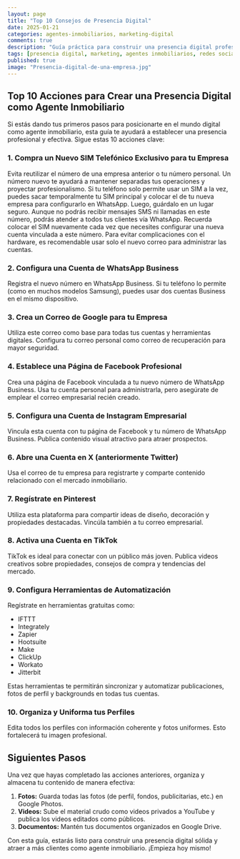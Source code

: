 ```yaml
---
layout: page
title: "Top 10 Consejos de Presencia Digital"
date: 2025-01-21
categories: agentes-inmobiliarios, marketing-digital
comments: true
description: "Guía práctica para construir una presencia digital profesional y efectiva como agente inmobiliario."
tags: [presencia digital, marketing, agentes inmobiliarios, redes sociales, automatización]
published: true
image: "Presencia-digital-de-una-empresa.jpg"
---
```


## Top 10 Acciones para Crear una Presencia Digital como Agente Inmobiliario

Si estás dando tus primeros pasos para posicionarte en el mundo digital como agente inmobiliario, esta guía te ayudará a establecer una presencia profesional y efectiva. Sigue estas 10 acciones clave:

### 1. Compra un Nuevo SIM Telefónico Exclusivo para tu Empresa
Evita reutilizar el número de una empresa anterior o tu número personal. Un número nuevo te ayudará a mantener separadas tus operaciones y proyectar profesionalismo. Si tu teléfono solo permite usar un SIM a la vez, puedes sacar temporalmente tu SIM principal y colocar el de tu nueva empresa para configurarlo en WhatsApp. Luego, guárdalo en un lugar seguro. Aunque no podrás recibir mensajes SMS ni llamadas en este número, podrás atender a todos tus clientes vía WhatsApp. Recuerda colocar el SIM nuevamente cada vez que necesites configurar una nueva cuenta vinculada a este número. Para evitar complicaciones con el hardware, es recomendable usar solo el nuevo correo para administrar las cuentas.

### 2. Configura una Cuenta de WhatsApp Business
Registra el nuevo número en WhatsApp Business. Si tu teléfono lo permite (como en muchos modelos Samsung), puedes usar dos cuentas Business en el mismo dispositivo.

### 3. Crea un Correo de Google para tu Empresa
Utiliza este correo como base para todas tus cuentas y herramientas digitales. Configura tu correo personal como correo de recuperación para mayor seguridad.

### 4. Establece una Página de Facebook Profesional
Crea una página de Facebook vinculada a tu nuevo número de WhatsApp Business. Usa tu cuenta personal para administrarla, pero asegúrate de emplear el correo empresarial recién creado.

### 5. Configura una Cuenta de Instagram Empresarial
Vincula esta cuenta con tu página de Facebook y tu número de WhatsApp Business. Publica contenido visual atractivo para atraer prospectos.

### 6. Abre una Cuenta en X (anteriormente Twitter)
Usa el correo de tu empresa para registrarte y comparte contenido relacionado con el mercado inmobiliario.

### 7. Regístrate en Pinterest
Utiliza esta plataforma para compartir ideas de diseño, decoración y propiedades destacadas. Vincúla también a tu correo empresarial.

### 8. Activa una Cuenta en TikTok
TikTok es ideal para conectar con un público más joven. Publica videos creativos sobre propiedades, consejos de compra y tendencias del mercado.

### 9. Configura Herramientas de Automatización
Regístrate en herramientas gratuitas como:
- IFTTT
- Integrately
- Zapier
- Hootsuite
- Make
- ClickUp
- Workato
- Jitterbit

Estas herramientas te permitirán sincronizar y automatizar publicaciones, fotos de perfil y backgrounds en todas tus cuentas.

### 10. Organiza y Uniforma tus Perfiles
Edita todos los perfiles con información coherente y fotos uniformes. Esto fortalecerá tu imagen profesional.

## Siguientes Pasos

Una vez que hayas completado las acciones anteriores, organiza y almacena tu contenido de manera efectiva:

1. **Fotos:** Guarda todas las fotos (de perfil, fondos, publicitarias, etc.) en Google Photos.
2. **Videos:** Sube el material crudo como videos privados a YouTube y publica los videos editados como públicos.
3. **Documentos:** Mantén tus documentos organizados en Google Drive.

Con esta guía, estarás listo para construir una presencia digital sólida y atraer a más clientes como agente inmobiliario. ¡Empieza hoy mismo!

